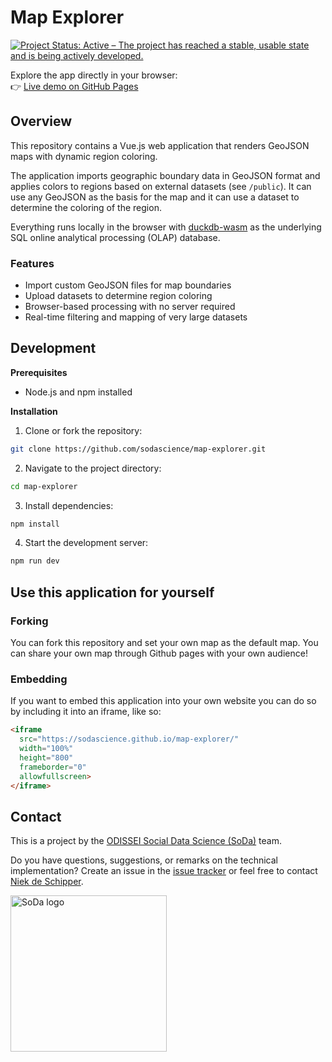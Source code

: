 # Map Explorer

[![Project Status: Active – The project has reached a stable, usable state and is being actively developed.](https://www.repostatus.org/badges/latest/active.svg)](https://www.repostatus.org/#active)

Explore the app directly in your browser:  
👉 [Live demo on GitHub Pages](https://sodascience.github.io/map-explorer/)

## Overview

This repository contains a Vue.js web application that renders GeoJSON maps with dynamic region coloring. 

The application imports geographic boundary data in GeoJSON format and applies colors to regions based on external datasets (see `/public`). It can use any GeoJSON as the basis for the map and it can use a dataset to determine the coloring of the region.

Everything runs locally in the browser with [duckdb-wasm](https://github.com/duckdb/duckdb-wasm) as the underlying SQL online analytical processing (OLAP) database.

### Features

- Import custom GeoJSON files for map boundaries
- Upload datasets to determine region coloring
- Browser-based processing with no server required
- Real-time filtering and mapping of very large datasets

## Development

**Prerequisites**

- Node.js and npm installed

**Installation**

1. Clone or fork the repository:

```sh
git clone https://github.com/sodascience/map-explorer.git
```

2. Navigate to the project directory:

```sh
cd map-explorer
```

3. Install dependencies:

```sh
npm install
```

4. Start the development server:

```sh
npm run dev
```

## Use this application for yourself

### Forking

You can fork this repository and set your own map as the default map. You can share your own map through Github pages with your own audience!

### Embedding 

If you want to embed this application into your own website you can do so by including it into an iframe, like so:

```html
<iframe 
  src="https://sodascience.github.io/map-explorer/"
  width="100%" 
  height="800"
  frameborder="0"
  allowfullscreen>
</iframe>
```

## Contact

This is a project by the [ODISSEI Social Data Science (SoDa)](https://odissei-soda.nl) team.

Do you have questions, suggestions, or remarks on the technical implementation? Create an issue in the [issue tracker](https://github.com/sodascience/map-explorer/issues) or feel free to contact [Niek de Schipper](https://github.com/trbknl).

<img src="/public/soda.png" alt="SoDa logo" width="250px"/>
